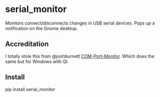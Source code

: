 # serial_monitor

Monitors connect/disconnects changes in USB serial devices.
Pops up a notification on the Gnome desktop.

## Accreditation

I totally stole this from @joshburnett [COM-Port-Monitor](https://github.com/joshburnett/COM-Port-Monitor).
Which does the same but for Windows with Qt.

## Install

pip install serial_monitor
